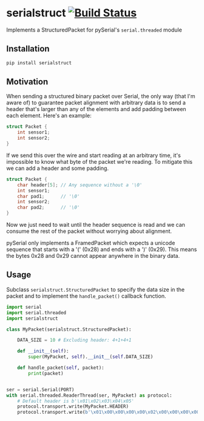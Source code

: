 # serialstruct [![Build Status](https://travis-ci.org/eoswald/serialstruct.svg?branch=master)](https://travis-ci.org/eoswald/serialstruct)
Implements a StructuredPacket for pySerial's `serial.threaded` module

## Installation
```bash
pip install serialstruct
```

## Motivation
When sending a structured binary packet over Serial, the only way (that I'm aware
of) to guarantee packet alignment with arbitrary data is to send a header that's
larger than any of the elements and add padding between each element. Here's an
example:

```c
struct Packet {
	int sensor1;
	int sensor2;
}
```

If we send this over the wire and start reading at an arbitrary time, it's
impossible to know what byte of the packet we're reading. To mitigate this we can
add a header and some padding.

```c
struct Packet {
	char header[5]; // Any sequence without a '\0'
	int sensor1;
	char pad1;      // '\0'
	int sensor2;
	char pad2;      // '\0'
}
```

Now we just need to wait until the header sequence is read and we can consume the
rest of the packet without worrying about alignment.

pySerial only implements a FramedPacket which expects a unicode sequence that
starts with a '(' (0x28) and ends with a ')' (0x29). This means the bytes 0x28 and
0x29 cannot appear anywhere in the binary data.

## Usage
Subclass `serialstruct.StructuredPacket` to specify the data size in the packet
and to implement the `handle_packet()` callback function.
```python
import serial
import serial.threaded
import serialstruct

class MyPacket(serialstruct.StructuredPacket):

    DATA_SIZE = 10 # Excluding header: 4+1+4+1

    def __init__(self):
        super(MyPacket, self).__init__(self.DATA_SIZE)

    def handle_packet(self, packet):
        print(packet)


ser = serial.Serial(PORT)
with serial.threaded.ReaderThread(ser, MyPacket) as protocol:
    # Default header is b'\x01\x02\x03\x04\x05'
    protocol.transport.write(MyPacket.HEADER)
    protocol.transport.write(b'\x01\x00\x00\x00\x00\x02\x00\x00\x00\x00')
```
